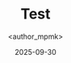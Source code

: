 ---
title: Test
date: 2025-09-30
categories: [5-Cybersecurity, 4Cyb-Cheatsheet]
tags: [Cyber]
author: <author_mpmk>
---